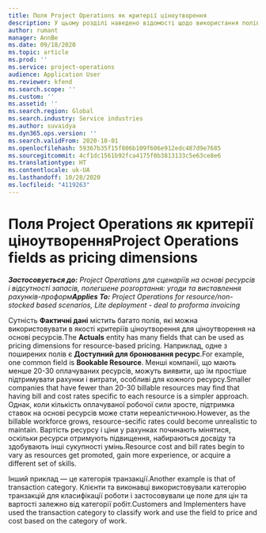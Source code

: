 ```yaml
---
title: Поля Project Operations як критерії ціноутворення
description: У цьому розділі наведено відомості щодо використання полів як критеріїв ціноутворення в Dynamics 365 Project Operations.
author: rumant
manager: AnnBe
ms.date: 09/18/2020
ms.topic: article
ms.prod: ''
ms.service: project-operations
audience: Application User
ms.reviewer: kfend
ms.search.scope: ''
ms.custom: ''
ms.assetid: ''
ms.search.region: Global
ms.search.industry: Service industries
ms.author: suvaidya
ms.dyn365.ops.version: ''
ms.search.validFrom: 2020-10-01
ms.openlocfilehash: 59367b35f15f806b109f606e912edc487d9e7685
ms.sourcegitcommit: 4cf1dc1561b92fca4175f0b3813133c5e63ce8e6
ms.translationtype: HT
ms.contentlocale: uk-UA
ms.lasthandoff: 10/28/2020
ms.locfileid: "4119263"
---
```

# <a name="project-operations-fields-as-pricing-dimensions"></a><span data-ttu-id="eca9c-103">Поля Project Operations як критерії ціноутворення</span><span class="sxs-lookup"><span data-stu-id="eca9c-103">Project Operations fields as pricing dimensions</span></span>

<span data-ttu-id="eca9c-104">_**Застосовується до:** Project Operations для сценаріїв на основі ресурсів і відсутності запасів, полегшене розгортання: угоди та виставлення рахунків-проформ_</span><span class="sxs-lookup"><span data-stu-id="eca9c-104">_**Applies To:** Project Operations for resource/non-stocked based scenarios, Lite deployment - deal to proforma invoicing_</span></span>

<span data-ttu-id="eca9c-105">Сутність **Фактичні дані** містить багато полів, які можна використовувати в якості критеріїв ціноутворення для ціноутворення на основі ресурсів.</span><span class="sxs-lookup"><span data-stu-id="eca9c-105">The **Actuals** entity has many fields that can be used as pricing dimensions for resource-based pricing.</span></span> <span data-ttu-id="eca9c-106">Наприклад, одне з поширених полів є **Доступний для бронювання ресурс**.</span><span class="sxs-lookup"><span data-stu-id="eca9c-106">For example, one common field is **Bookable Resource**.</span></span> <span data-ttu-id="eca9c-107">Менші компанії, що мають менше 20-30 оплачуваних ресурсів, можуть виявити, що їм простіше підтримувати рахунки і витрати, особливі для кожного ресурсу.</span><span class="sxs-lookup"><span data-stu-id="eca9c-107">Smaller companies that have fewer than 20-30 billable resources may find that having bill and cost rates specific to each resource is a simpler approach.</span></span> <span data-ttu-id="eca9c-108">Однак, коли кількість оплачуваної робочої сили зросте, підтримка ставок на основі ресурсів може стати нереалістичною.</span><span class="sxs-lookup"><span data-stu-id="eca9c-108">However, as the billable workforce grows, resource-secific rates could become unrealistic to maintain.</span></span> <span data-ttu-id="eca9c-109">Вартість ресурсу і ціни у рахунках починають мінятися, оскільки ресурси отримують підвищення, набираються досвіду та здобувають інші сукупності умінь.</span><span class="sxs-lookup"><span data-stu-id="eca9c-109">Resource cost and bill rates begin to vary as resources get promoted, gain more experience, or acquire a different set of skills.</span></span> 

<span data-ttu-id="eca9c-110">Інший приклад — це категорія транзакції.</span><span class="sxs-lookup"><span data-stu-id="eca9c-110">Another example is that of transaction category.</span></span> <span data-ttu-id="eca9c-111">Клієнти та виконавці використовували категорію транзакцій для класифікації роботи і застосовували це поле для цін та вартості залежно від категорії робіт.</span><span class="sxs-lookup"><span data-stu-id="eca9c-111">Customers and Implementers have used the transaction category to classify work and use the field to price and cost based on the category of work.</span></span>
